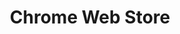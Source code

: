 ---
title: 'Chrome Web Store'
description: >
  An online marketplace where users can browse for extensions and themes.
layout: 'layouts/project-landing.njk'
---